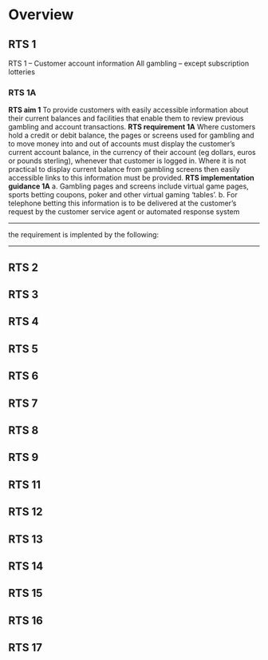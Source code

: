 <!-- TITLE: UKGC RTS -->
<!-- SUBTITLE: A quick summary of How Bonobo PLC platform meets UKGC Remote Technical Standards (June 2017) -->

# Overview

## RTS 1

RTS 1 – Customer account information
All gambling – except subscription lotteries

### RTS 1A

**RTS aim 1**
To provide customers with easily accessible information about their current balances and facilities
that enable them to review previous gambling and account transactions.
**RTS requirement 1A**
Where customers hold a credit or debit balance, the pages or screens used for gambling and to
move money into and out of accounts must display the customer’s current account balance, in the
currency of their account (eg dollars, euros or pounds sterling), whenever that customer is logged
in. Where it is not practical to display current balance from gambling screens then easily
accessible links to this information must be provided.
**RTS implementation guidance 1A**
a. Gambling pages and screens include virtual game pages, sports betting coupons, poker
and other virtual gaming ‘tables’.
b. For telephone betting this information is to be delivered at the customer’s request by the
customer service agent or automated response system

---
the requirement is implented by the following:



---



## RTS 2

## RTS 3
## RTS 4
## RTS 5
## RTS 6
## RTS 7
## RTS 8
## RTS 9
## RTS 11
## RTS 12
## RTS 13
## RTS 14
## RTS 15
## RTS 16
## RTS 17

